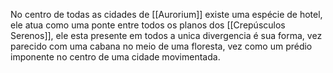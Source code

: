 No centro de todas as cidades de [[Aurorium]] existe uma espécie de hotel, ele atua como uma ponte entre todos os planos dos [[Crepúsculos Serenos]], ele esta presente em todos a unica divergencia é sua forma, vez parecido com uma cabana no meio de uma floresta, vez como um prédio imponente no centro de uma cidade movimentada.